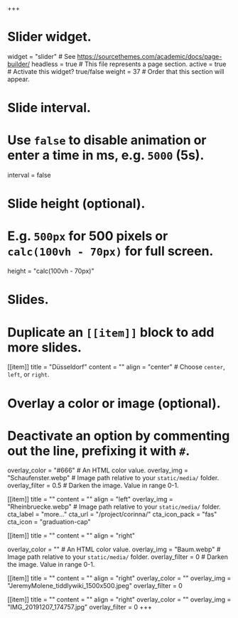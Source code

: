 +++
# Slider widget.
widget = "slider"  # See https://sourcethemes.com/academic/docs/page-builder/
headless = true  # This file represents a page section.
active = true  # Activate this widget? true/false
weight = 37  # Order that this section will appear.

# Slide interval.
# Use `false` to disable animation or enter a time in ms, e.g. `5000` (5s).
interval = false

# Slide height (optional).
# E.g. `500px` for 500 pixels or `calc(100vh - 70px)` for full screen.
height = "calc(100vh - 70px)"

# Slides.
# Duplicate an `[[item]]` block to add more slides.




[[item]]
  title = "Düsseldorf"
  content = ""
  align = "center"  # Choose `center`, `left`, or `right`.
# Overlay a color or image (optional).
#   Deactivate an option by commenting out the line, prefixing it with `#`.
  overlay_color = "#666"  # An HTML color value.
  overlay_img = "Schaufenster.webp"  # Image path relative to your `static/media/` folder.
  overlay_filter = 0.5  # Darken the image. Value in range 0-1.

[[item]]
  title = ""
  content = ""
  align = "left"
  overlay_img = "Rheinbruecke.webp"  # Image path relative to your `static/media/` folder. 
  cta_label = "more..."
  cta_url = "/project/corinna/"
  cta_icon_pack = "fas"
  cta_icon = "graduation-cap"

[[item]]
  title = ""
  content = ""
  align = "right"

  overlay_color = ""  # An HTML color value.
  overlay_img = "Baum.webp"  # Image path relative to your `static/media/` folder.
  overlay_filter = 0  # Darken the image. Value in range 0-1.


[[item]]
  title = ""
  content = ""
  align = "right"
  overlay_color = ""
  overlay_img = "JeremyMolene_tiddlywiki_1500x500.jpeg"
  overlay_filter = 0

  [[item]]
  title = ""
  content = ""
  align = "right"
  overlay_color = ""
  overlay_img = "IMG_20191207_174757.jpg"
  overlay_filter = 0
+++






